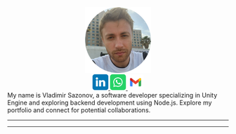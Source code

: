 <center><img src="https://raw.githubusercontent.com/vovasazonov/portfolio/master/assets/img/profile.png" alt="Profile" width="150" height="150"></center>
<center>
  <a href="https://www.linkedin.com/in/vladimir-sazonov-66247b21a?utm_source=share&utm_campaign=share_via&utm_content=profile&utm_medium=android_app">
    <img src="https://raw.githubusercontent.com/vovasazonov/portfolio/master/assets/img/linkedin-icon.png" alt="linkedin" width="36" height="36">
  </a>
  <a href="https://wa.me/+972508150772">
    <img src="https://raw.githubusercontent.com/vovasazonov/portfolio/master/assets/img/whatsapp-icon.png" alt="whatsapp" width="36" height="36">
  </a>
  <a href="mailto:vova.sazonovvv@gmail.com">
    <img src="https://raw.githubusercontent.com/vovasazonov/portfolio/master/assets/img/gmail-icon.png" alt="gmail" width="36" height="36">
  </a>
</center>
My name is Vladimir Sazonov, a software developer specializing in Unity Engine and exploring backend development using Node.js. Explore my portfolio and connect for potential collaborations.

***
<!--
<center>
<iframe width="506" height="285" src="https://www.youtube.com/embed/RWDRQd1MnFw?si=GLzBj1pHYL3E1asc" title="YouTube video player" frameborder="0" allow="accelerometer; autoplay; clipboard-write; encrypted-media; gyroscope; picture-in-picture; web-share" allowfullscreen></iframe>
</center>
-->

<center>
<iframe" src="https://www.youtube.com/embed/RWDRQd1MnFw?si=GLzBj1pHYL3E1asc" title="YouTube video player" frameborder="0" allow="accelerometer; autoplay; clipboard-write; encrypted-media; gyroscope; picture-in-picture; web-share" allowfullscreen></iframe>
</center>

<!--
<html>
  <head>
    <title>Slideshow Images</title>
    <style>
      * {
        box-sizing: border-box
      }
      body {
        font-family: Verdana, sans-serif;
        margin: 0
      }
      .mySlides {
        display: none
      }
      img {
        vertical-align: middle;
      }
      .slideshow-container {
        max-width: 1000px;
        position: relative;
        margin: auto;
      }
      /* Next & previous buttons */
      .prev,
      .next {
        cursor: pointer;
        position: absolute;
        top: 50%;
        width: auto;
        padding: 16px;
        margin-top: -22px;
        color: white;
        font-weight: bold;
        font-size: 18px;
        transition: 0.6s ease;
        border-radius: 0 3px 3px 0;
        user-select: none;
      }
      /* Position the "next button" to the right */
      .next {
        right: 0;
        border-radius: 3px 0 0 3px;
      }
      /* On hover, add a black background color with a little bit see-through */
      .prev:hover,
      .next:hover {
        background-color: rgba(0, 0, 0, 0.8);
      }
      /* Caption text */
      .text {
        color: #ffffff;
        font-size: 15px;
        padding: 8px 12px;
        position: absolute;
        bottom: 8px;
        width: 100%;
        text-align: center;
      }
      /* Number text (1/3 etc) */
      .numbertext {
        color: #ffffff;
        font-size: 12px;
        padding: 8px 12px;
        position: absolute;
        top: 0;
      }
      /* The dots/bullets/indicators */
      .dot {
        cursor: pointer;
        height: 15px;
        width: 15px;
        margin: 0 2px;
        background-color: #999999;
        border-radius: 50%;
        display: inline-block;
        transition: background-color 0.6s ease;
      }
      .active,
      .dot:hover {
        background-color: #111111;
      }
      /* Fading animation */
      .fade {
        -webkit-animation-name: fade;
        -webkit-animation-duration: 1.5s;
        animation-name: fade;
        animation-duration: 1.5s;
      }
      @-webkit-keyframes fade {
        from {
          opacity: .4
        }
        to {
          opacity: 1
        }
      }
      @keyframes fade {
        from {
          opacity: .4
        }
        to {
          opacity: 1
        }
      }
      /* On smaller screens, decrease text size */
      @media only screen and (max-width: 300px) {
        .prev,
        .next,
        .text {
          font-size: 11px
        }
      }
    </style>
  </head>
  <body>
    <div class="slideshow-container">
      <div class="mySlides fade">
        <div class="numbertext">1 / 4</div>
        <img src="https://raw.githubusercontent.com/vovasazonov/portfolio/master/assets/img/projects/count-sheep/market_image_1.png" style="width:100%">
        <div class="text"></div>
      </div>
      <div class="mySlides fade">
        <div class="numbertext">2 / 4</div>
        <img src="https://raw.githubusercontent.com/vovasazonov/portfolio/master/assets/img/projects/count-sheep/market_image_2.png" style="width:100%">
        <div class="text"></div>
      </div>
      <div class="mySlides fade">
        <div class="numbertext">3 / 4</div>
        <img src="https://raw.githubusercontent.com/vovasazonov/portfolio/master/assets/img/projects/count-sheep/market_image_3.png" style="width:100%">
        <div class="text"></div>
      </div>
      <div class="mySlides fade">
        <div class="numbertext">4 / 4</div>
        <img src="https://raw.githubusercontent.com/vovasazonov/portfolio/master/assets/img/projects/count-sheep/market_image_4.png" style="width:100%">
        <div class="text"></div>
      </div>
      <a class="prev" onclick="plusSlides(-1)">&#10094;</a>
      <a class="next" onclick="plusSlides(1)">&#10095;</a>
    </div>
    <br>
    <div style="text-align:center">
      <span class="dot" onclick="currentSlide(1)"></span>
      <span class="dot" onclick="currentSlide(2)"></span>
      <span class="dot" onclick="currentSlide(3)"></span>
      <span class="dot" onclick="currentSlide(4)"></span>
    </div>
    <script>
      var slideIndex = 1;
      showSlides(slideIndex);
      function plusSlides(n) {
        showSlides(slideIndex += n);
      }
      function currentSlide(n) {
        showSlides(slideIndex = n);
      }
      function showSlides(n) {
        var i;
        var slides = document.getElementsByClassName("mySlides");
        var dots = document.getElementsByClassName("dot");
        if(n > slides.length) {
          slideIndex = 1
        }
        if(n < 1) {
          slideIndex = slides.length
        }
        for(i = 0; i < slides.length; i++) {
          slides[i].style.display = "none";
        }
        for(i = 0; i < dots.length; i++) {
          dots[i].className = dots[i].className.replace(" active", "");
        }
        slides[slideIndex - 1].style.display = "block";
        dots[slideIndex - 1].className += " active";
      }
    </script>
  </body>
</html>
-->

***
